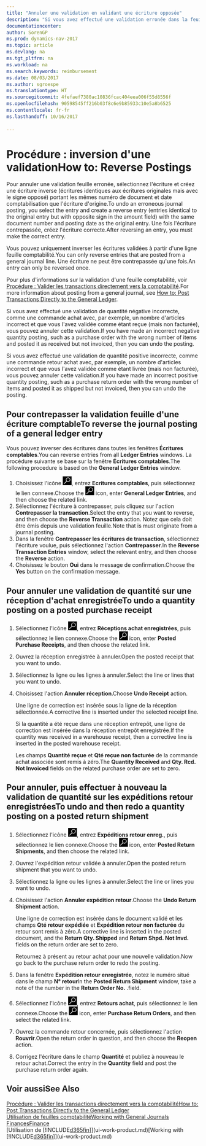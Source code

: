 ```yaml
---
title: "Annuler une validation en validant une écriture opposée"
description: "Si vous avez effectué une validation erronée dans la feuille comptabilité, vous pouvez utiliser la fonction de contrepassation de transaction pour annuler la validation avec une piste d'audit correcte."
documentationcenter: 
author: SorenGP
ms.prod: dynamics-nav-2017
ms.topic: article
ms.devlang: na
ms.tgt_pltfrm: na
ms.workload: na
ms.search.keywords: reimbursement
ms.date: 08/03/2017
ms.author: sgroespe
ms.translationtype: HT
ms.sourcegitcommit: 4fefaef7380ac10836fcac404eea006f55d8556f
ms.openlocfilehash: 90598545ff216b03f8c6e9b85933c10e5a8b6525
ms.contentlocale: fr-fr
ms.lasthandoff: 10/16/2017

---
```

# <a name="how-to-reverse-postings"></a><span data-ttu-id="7380b-103">Procédure : inversion d'une validation</span><span class="sxs-lookup"><span data-stu-id="7380b-103">How to: Reverse Postings</span></span>
<span data-ttu-id="7380b-104">Pour annuler une validation feuille erronée, sélectionnez l'écriture et créez une écriture inverse (écritures identiques aux écritures originales mais avec le signe opposé) portant les mêmes numéro de document et date comptabilisation que l'écriture d'origine.</span><span class="sxs-lookup"><span data-stu-id="7380b-104">To undo an erroneous journal posting, you select the entry and create a reverse entry (entries identical to the original entry but with opposite sign in the amount field) with the same document number and posting date as the original entry.</span></span> <span data-ttu-id="7380b-105">Une fois l'écriture contrepassée, créez l'écriture correcte.</span><span class="sxs-lookup"><span data-stu-id="7380b-105">After reversing an entry, you must make the correct entry.</span></span>

<span data-ttu-id="7380b-106">Vous pouvez uniquement inverser les écritures validées à partir d'une ligne feuille comptabilité.</span><span class="sxs-lookup"><span data-stu-id="7380b-106">You can only reverse entries that are posted from a general journal line.</span></span> <span data-ttu-id="7380b-107">Une écriture ne peut être contrepassée qu'une fois.</span><span class="sxs-lookup"><span data-stu-id="7380b-107">An entry can only be reversed once.</span></span>

<span data-ttu-id="7380b-108">Pour plus d'informations sur la validation d'une feuille comptabilité, voir [Procédure : Valider les transactions directement vers la comptabilité](finance-how-post-transactions-directly.md).</span><span class="sxs-lookup"><span data-stu-id="7380b-108">For more information about posting from a general journal, see [How to: Post Transactions Directly to the General Ledger](finance-how-post-transactions-directly.md).</span></span>

<span data-ttu-id="7380b-109">Si vous avez effectué une validation de quantité négative incorrecte, comme une commande achat avec, par exemple, un nombre d'articles incorrect et que vous l'avez validée comme étant reçue (mais non facturée), vous pouvez annuler cette validation.</span><span class="sxs-lookup"><span data-stu-id="7380b-109">If you have made an incorrect negative quantity posting, such as a purchase order with the wrong number of items and posted it as received but not invoiced, then you can undo the posting.</span></span>

<span data-ttu-id="7380b-110">Si vous avez effectué une validation de quantité positive incorrecte, comme une commande retour achat avec, par exemple, un nombre d'articles incorrect et que vous l'avez validée comme étant livrée (mais non facturée), vous pouvez annuler cette validation.</span><span class="sxs-lookup"><span data-stu-id="7380b-110">If you have made an incorrect positive quantity posting, such as a purchase return order with the wrong number of items and posted it as shipped but not invoiced, then you can undo the posting.</span></span>   

## <a name="to-reverse-the-journal-posting-of-a-general-ledger-entry"></a><span data-ttu-id="7380b-111">Pour contrepasser la validation feuille d'une écriture comptable</span><span class="sxs-lookup"><span data-stu-id="7380b-111">To reverse the journal posting of a general ledger entry</span></span>
<span data-ttu-id="7380b-112">Vous pouvez inverser des écritures dans toutes les fenêtres **Écritures comptables**.</span><span class="sxs-lookup"><span data-stu-id="7380b-112">You can reverse entries from all **Ledger Entries** windows.</span></span> <span data-ttu-id="7380b-113">La procédure suivante se base sur la fenêtre **Écritures comptables**.</span><span class="sxs-lookup"><span data-stu-id="7380b-113">The following procedure is based on the **General Ledger Entries** window.</span></span>
1. <span data-ttu-id="7380b-114">Choisissez l'icône ![Page ou état pour la recherche](media/ui-search/search_small.png "icône Page ou état pour la recherche"), entrez **Ecritures comptables**, puis sélectionnez le lien connexe.</span><span class="sxs-lookup"><span data-stu-id="7380b-114">Choose the ![Search for Page or Report](media/ui-search/search_small.png "Search for Page or Report icon") icon, enter **General Ledger Entries**, and then choose the related link.</span></span>
2. <span data-ttu-id="7380b-115">Sélectionnez l'écriture à contrepasser, puis cliquez sur l'action **Contrepasser la transaction**.</span><span class="sxs-lookup"><span data-stu-id="7380b-115">Select the entry that you want to reverse, and then choose the **Reverse Transaction** action.</span></span> <span data-ttu-id="7380b-116">Notez que cela doit être émis depuis une validation feuille.</span><span class="sxs-lookup"><span data-stu-id="7380b-116">Note that is must originate from a journal posting.</span></span>
3. <span data-ttu-id="7380b-117">Dans la fenêtre **Contrepasser les écritures de transaction**, sélectionnez l'écriture voulue, puis sélectionnez l'action **Contrepasser**.</span><span class="sxs-lookup"><span data-stu-id="7380b-117">In the **Reverse Transaction Entries** window, select the relevant entry, and then choose the **Reverse** action.</span></span>
4. <span data-ttu-id="7380b-118">Choisissez le bouton **Oui** dans le message de confirmation.</span><span class="sxs-lookup"><span data-stu-id="7380b-118">Choose the **Yes** button on the confirmation message.</span></span>

## <a name="to-undo-a-quantity-posting-on-a-posted-purchase-receipt"></a><span data-ttu-id="7380b-119">Pour annuler une validation de quantité sur une réception d'achat enregistrée</span><span class="sxs-lookup"><span data-stu-id="7380b-119">To undo a quantity posting on a posted purchase receipt</span></span>  

1.  <span data-ttu-id="7380b-120">Sélectionnez l'icône ![Page ou état pour la recherche](media/ui-search/search_small.png "icône Page ou état pour la recherche"), entrez **Réceptions achat enregistrées**, puis sélectionnez le lien connexe.</span><span class="sxs-lookup"><span data-stu-id="7380b-120">Choose the ![Search for Page or Report](media/ui-search/search_small.png "Search for Page or Report icon") icon, enter **Posted Purchase Receipts**, and then choose the related link.</span></span>  
2.  <span data-ttu-id="7380b-121">Ouvrez la réception enregistrée à annuler.</span><span class="sxs-lookup"><span data-stu-id="7380b-121">Open the posted receipt that you want to undo.</span></span>  
3.  <span data-ttu-id="7380b-122">Sélectionnez la ligne ou les lignes à annuler.</span><span class="sxs-lookup"><span data-stu-id="7380b-122">Select the line or lines that you want to undo.</span></span>  
4.  <span data-ttu-id="7380b-123">Choisissez l'action **Annuler réception**.</span><span class="sxs-lookup"><span data-stu-id="7380b-123">Choose **Undo Receipt** action.</span></span>

    <span data-ttu-id="7380b-124">Une ligne de correction est insérée sous la ligne de la réception sélectionnée.</span><span class="sxs-lookup"><span data-stu-id="7380b-124">A corrective line is inserted under the selected receipt line.</span></span>  

    <span data-ttu-id="7380b-125">Si la quantité a été reçue dans une réception entrepôt, une ligne de correction est insérée dans la réception entrepôt enregistrée.</span><span class="sxs-lookup"><span data-stu-id="7380b-125">If the quantity was received in a warehouse receipt, then a corrective line is inserted in the posted warehouse receipt.</span></span>  

    <span data-ttu-id="7380b-126">Les champs **Quantité reçue** et **Qté reçue non facturée** de la commande achat associée sont remis à zéro.</span><span class="sxs-lookup"><span data-stu-id="7380b-126">The **Quantity Received** and **Qty. Rcd. Not Invoiced** fields on the related purchase order are set to zero.</span></span>

## <a name="to-undo-and-then-redo-a-quantity-posting-on-a-posted-return-shipment"></a><span data-ttu-id="7380b-127">Pour annuler, puis effectuer à nouveau la validation de quantité sur les expéditions retour enregistrées</span><span class="sxs-lookup"><span data-stu-id="7380b-127">To undo and then redo a quantity posting on a posted return shipment</span></span>

1.  <span data-ttu-id="7380b-128">Sélectionnez l'icône ![Page ou état pour la recherche](media/ui-search/search_small.png "icône Page ou état pour la recherche"), entrez **Expéditions retour enreg.**, puis sélectionnez le lien connexe.</span><span class="sxs-lookup"><span data-stu-id="7380b-128">Choose the ![Search for Page or Report](media/ui-search/search_small.png "Search for Page or Report icon") icon, enter **Posted Return Shipments**, and then choose the related link.</span></span>  
2.  <span data-ttu-id="7380b-129">Ouvrez l'expédition retour validée à annuler.</span><span class="sxs-lookup"><span data-stu-id="7380b-129">Open the posted return shipment that you want to undo.</span></span>
3. <span data-ttu-id="7380b-130">Sélectionnez la ligne ou les lignes à annuler.</span><span class="sxs-lookup"><span data-stu-id="7380b-130">Select the line or lines you want to undo.</span></span>  

4.  <span data-ttu-id="7380b-131">Choisissez l'action **Annuler expédition retour**.</span><span class="sxs-lookup"><span data-stu-id="7380b-131">Choose the **Undo Return Shipment** action.</span></span>  

    <span data-ttu-id="7380b-132">Une ligne de correction est insérée dans le document validé et les champs **Qté retour expédiée** et **Expédition retour non facturée** du retour sont remis à zéro.</span><span class="sxs-lookup"><span data-stu-id="7380b-132">A corrective line is inserted in the posted document, and the **Return Qty. Shipped** and **Return Shpd. Not Invd.** fields on the return order are set to zero.</span></span>  

    <span data-ttu-id="7380b-133">Retournez à présent au retour achat pour une nouvelle validation.</span><span class="sxs-lookup"><span data-stu-id="7380b-133">Now go back to the purchase return order to redo the posting.</span></span>  

5.  <span data-ttu-id="7380b-134">Dans la fenêtre **Expédition retour enregistrée**, notez le numéro situé dans le champ **N° retour**</span><span class="sxs-lookup"><span data-stu-id="7380b-134">In the **Posted Return Shipment** window, take a note of the number in the **Return Order No.**</span></span> <span data-ttu-id="7380b-135">.</span><span class="sxs-lookup"><span data-stu-id="7380b-135">field.</span></span>  
6.  <span data-ttu-id="7380b-136">Sélectionnez l'icône ![Page ou état pour la recherche](media/ui-search/search_small.png "icône Page ou état pour la recherche"), entrez **Retours achat**, puis sélectionnez le lien connexe.</span><span class="sxs-lookup"><span data-stu-id="7380b-136">Choose the ![Search for Page or Report](media/ui-search/search_small.png "Search for Page or Report icon") icon, enter **Purchase Return Orders**, and then select the related link.</span></span>  
7.  <span data-ttu-id="7380b-137">Ouvrez la commande retour concernée, puis sélectionnez l'action **Rouvrir**.</span><span class="sxs-lookup"><span data-stu-id="7380b-137">Open the return order in question, and then choose the **Reopen** action.</span></span>  
8.  <span data-ttu-id="7380b-138">Corrigez l'écriture dans le champ **Quantité** et publiez à nouveau le retour achat.</span><span class="sxs-lookup"><span data-stu-id="7380b-138">Correct the entry in the **Quantity** field and post the purchase return order again.</span></span>  

## <a name="see-also"></a><span data-ttu-id="7380b-139">Voir aussi</span><span class="sxs-lookup"><span data-stu-id="7380b-139">See Also</span></span>
[<span data-ttu-id="7380b-140">Procédure : Valider les transactions directement vers la comptabilité</span><span class="sxs-lookup"><span data-stu-id="7380b-140">How to: Post Transactions Directly to the General Ledger</span></span>](finance-how-post-transactions-directly.md)  
[<span data-ttu-id="7380b-141">Utilisation de feuilles comptabilité</span><span class="sxs-lookup"><span data-stu-id="7380b-141">Working with General Journals</span></span>](ui-work-general-journals.md)  
[<span data-ttu-id="7380b-142">Finances</span><span class="sxs-lookup"><span data-stu-id="7380b-142">Finance</span></span>](finance.md)  
<span data-ttu-id="7380b-143">[Utilisation de [!INCLUDE[d365fin](includes/d365fin_md.md)]](ui-work-product.md)</span><span class="sxs-lookup"><span data-stu-id="7380b-143">[Working with [!INCLUDE[d365fin](includes/d365fin_md.md)]](ui-work-product.md)</span></span>  

